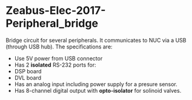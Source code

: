# Zeabus-Elec-2017-Peripheral_bridge
Bridge circuit for several peripherals. It communicates to NUC via a USB (through USB hub). The specifications are:
* Use 5V power from USB connector
* Has 2 **isolated** RS-232 ports for:
 * DSP board
 * DVL board
* Has an analog input including power supply for a presure sensor.
* Has 8-channel digital output with **opto-isolator** for solinoid valves.
